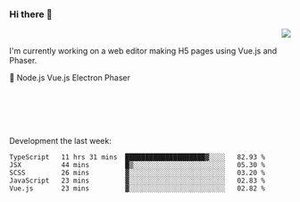 ### Hi there 👋

<img align="right" src="https://github-readme-stats.vercel.app/api?username=jasonpanggo"/>

<br>
<p align="left">
I'm currently working on a web editor making H5 pages using Vue.js and Phaser.
</p>
<p align="left">
📖 Node.js Vue.js Electron Phaser
</p>
<br>
<br>
<br>
<br>

Development the last week:
<!--START_SECTION:waka-->
```text
TypeScript   11 hrs 31 mins  ████████████████████▓░░░░   82.93 % 
JSX          44 mins         █▒░░░░░░░░░░░░░░░░░░░░░░░   05.30 % 
SCSS         26 mins         ▓░░░░░░░░░░░░░░░░░░░░░░░░   03.20 % 
JavaScript   23 mins         ▓░░░░░░░░░░░░░░░░░░░░░░░░   02.83 % 
Vue.js       23 mins         ▓░░░░░░░░░░░░░░░░░░░░░░░░   02.82 % 
```
<!--END_SECTION:waka-->

<!--
**JASONPANGGO/jasonpanggo** is a ✨ _special_ ✨ repository because its `README.md` (this file) appears on your GitHub profile.

Here are some ideas to get you started:

- 🔭 I’m currently working on ...
- 🌱 I’m currently learning ...
- 👯 I’m looking to collaborate on ...
- 🤔 I’m looking for help with ...
- 💬 Ask me about ...
- 📫 How to reach me: ...
- 😄 Pronouns: ...
- ⚡ Fun fact: ...
-->
